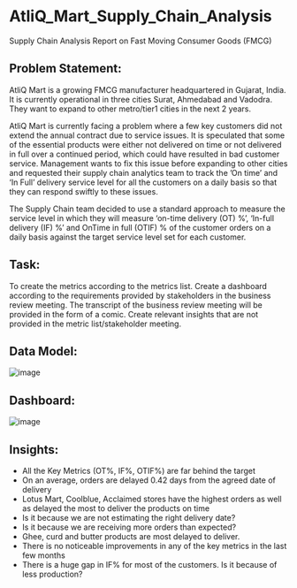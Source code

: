 # AtliQ_Mart_Supply_Chain_Analysis
Supply Chain Analysis Report on Fast Moving Consumer Goods (FMCG)

## Problem Statement:
AtliQ Mart is a growing FMCG manufacturer headquartered in Gujarat, India. It is currently operational in three cities Surat, Ahmedabad and Vadodra. They want to expand to other metro/tier1 cities in the next 2 years.

AtliQ Mart is currently facing a problem where a few key customers did not extend the annual contract due to service issues. It is speculated that some of the essential products were either not delivered on time or not delivered in full over a continued period, which could have resulted in bad customer service. Management wants to fix this issue before expanding to other cities and requested their supply chain analytics team to track the ’On time’ and ‘In Full’ delivery service level for all the customers on a daily basis so that they can respond swiftly to these issues.

The Supply Chain team decided to use a standard approach to measure the service level in which they will measure ‘on-time delivery (OT) %’, ‘In-full delivery (IF) %’ and OnTime in full (OTIF) % of the customer orders on a daily basis against the target service level set for each customer.

## Task:
To create the metrics according to the metrics list. Create a dashboard according to the requirements provided by stakeholders in the business review meeting. The transcript of the business review meeting will be provided in the form of a comic. Create relevant insights that are not provided in the metric list/stakeholder meeting.

## Data Model:
![image](https://github.com/NamrataPanigrahi9/AtliQ_Mart_Supply_Chain_Analysis/assets/146524873/4e337f45-57af-493d-b1b9-e2ec00e8d207)

## Dashboard:
![image](https://github.com/NamrataPanigrahi9/AtliQ_Mart_Supply_Chain_Analysis/assets/146524873/baceee1b-2182-43a7-917d-5d746d9814e9)

## Insights:
- All the Key Metrics (OT%, IF%, OTIF%) are far behind the target
- On an average, orders are delayed 0.42 days from the agreed date of delivery
- Lotus Mart, Coolblue, Acclaimed stores have the highest orders as well as delayed the most to deliver the products on time
- Is it because we are not estimating the right delivery date?
- Is it because we are receiving more orders than expected?
- Ghee, curd and butter products are most delayed to deliver.
- There is no noticeable improvements in any of the key metrics in the last few months
- There is a huge gap in IF% for most of the customers. Is it because of less production?
